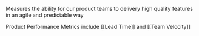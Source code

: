 Measures the ability for our product teams to delivery high quality features in an agile and predictable way

Product Performance Metrics include [[Lead Time]] and [[Team Velocity]]
